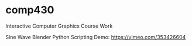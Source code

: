 # comp430
Interactive Computer Graphics Course Work

Sine Wave Blender Python Scripting Demo:
https://vimeo.com/353426604
